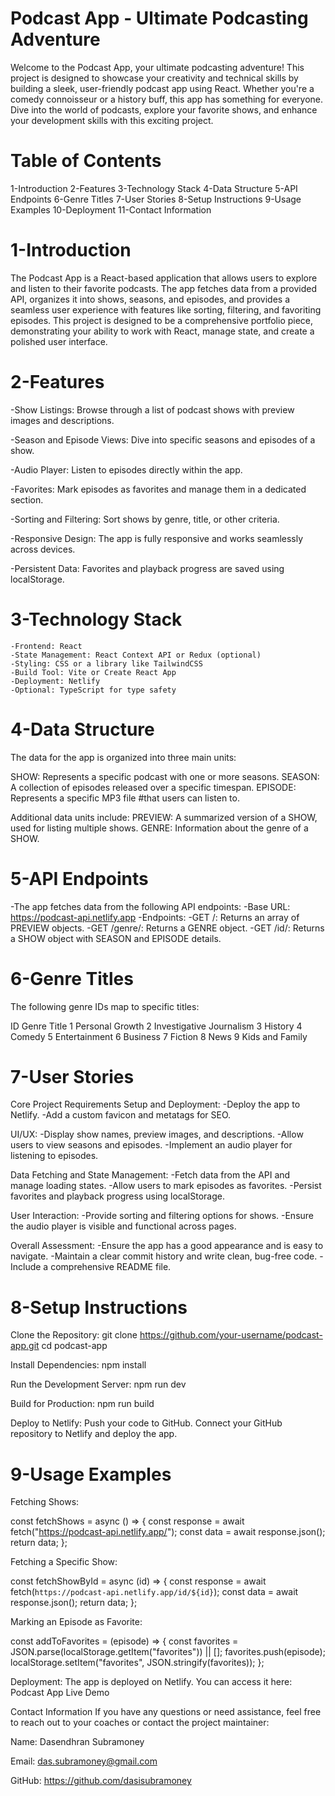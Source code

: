 # Podcast App - Ultimate Podcasting Adventure
Welcome to the Podcast App, your ultimate podcasting adventure! This project is designed to showcase your creativity and technical skills by building a sleek, user-friendly podcast app using React. Whether you're a comedy connoisseur or a history buff, this app has something for everyone. Dive into the world of podcasts, explore your favorite shows, and enhance your development skills with this exciting project.

# Table of Contents

1-Introduction
2-Features
3-Technology Stack
4-Data Structure
5-API Endpoints
6-Genre Titles
7-User Stories
8-Setup Instructions
9-Usage Examples
10-Deployment
11-Contact Information

# 1-Introduction
The Podcast App is a React-based application that allows users to explore and listen to their favorite podcasts. The app fetches data from a provided API, organizes it into shows, seasons, and episodes, and provides a seamless user experience with features like sorting, filtering, and favoriting episodes. This project is designed to be a comprehensive portfolio piece, demonstrating your ability to work with React, manage state, and create a polished user interface.

# 2-Features
 
-Show Listings: Browse through a list of podcast shows with preview images and descriptions.

-Season and Episode Views: Dive into specific seasons and episodes of a show.

-Audio Player: Listen to episodes directly within the app.

-Favorites: Mark episodes as favorites and manage them in a dedicated section.

-Sorting and Filtering: Sort shows by genre, title, or other criteria.

-Responsive Design: The app is fully responsive and works seamlessly across devices.

-Persistent Data: Favorites and playback progress are saved using localStorage.

# 3-Technology Stack
    -Frontend: React
    -State Management: React Context API or Redux (optional)
    -Styling: CSS or a library like TailwindCSS
    -Build Tool: Vite or Create React App
    -Deployment: Netlify
    -Optional: TypeScript for type safety

# 4-Data Structure
The data for the app is organized into three main units:

SHOW: Represents a specific podcast with one or more seasons.
SEASON: A collection of episodes released over a specific timespan.
EPISODE: Represents a specific MP3 file #that users can listen to.

Additional data units include:
PREVIEW: A summarized version of a SHOW, used for listing multiple shows.
GENRE: Information about the genre of a SHOW.

# 5-API Endpoints
-The app fetches data from the following API endpoints:
-Base URL: https://podcast-api.netlify.app
-Endpoints:
-GET /: Returns an array of PREVIEW objects.
-GET /genre/<ID>: Returns a GENRE object.
-GET /id/<ID>: Returns a SHOW object with SEASON and EPISODE details.

# 6-Genre Titles
The following genre IDs map to specific titles:

ID	Genre Title
1	Personal Growth
2	Investigative Journalism
3	History
4	Comedy
5	Entertainment
6	Business
7	Fiction
8	News
9	Kids and Family

# 7-User Stories
Core Project Requirements
Setup and Deployment:
    -Deploy the app to Netlify.
    -Add a custom favicon and metatags for SEO.

UI/UX:
    -Display show names, preview images, and descriptions.
    -Allow users to view seasons and episodes.
    -Implement an audio player for listening to episodes.

Data Fetching and State Management:
    -Fetch data from the API and manage loading states.
    -Allow users to mark episodes as favorites.
    -Persist favorites and playback progress using localStorage.

User Interaction:
    -Provide sorting and filtering options for shows.
    -Ensure the audio player is visible and functional across pages.

Overall Assessment:
    -Ensure the app has a good appearance and is easy to navigate.
    -Maintain a clear commit history and write clean, bug-free code.
    -Include a comprehensive README file.

# 8-Setup Instructions
Clone the Repository:
    git clone https://github.com/your-username/podcast-app.git
    cd podcast-app

Install Dependencies:
    npm install

Run the Development Server:
    npm run dev

Build for Production:
    npm run build

Deploy to Netlify:
    Push your code to GitHub.
    Connect your GitHub repository to Netlify and deploy the app.

# 9-Usage Examples
Fetching Shows:

const fetchShows = async () => {
    const response = await fetch("https://podcast-api.netlify.app/");
    const data = await response.json();
    return data;
};

Fetching a Specific Show:

const fetchShowById = async (id) => {
    const response = await fetch(`https://podcast-api.netlify.app/id/${id}`);
    const data = await response.json();
    return data;
};

Marking an Episode as Favorite:

const addToFavorites = (episode) => {
    const favorites = JSON.parse(localStorage.getItem("favorites")) || [];
    favorites.push(episode);
    localStorage.setItem("favorites", JSON.stringify(favorites));
};

Deployment:
The app is deployed on Netlify. You can access it here:
Podcast App Live Demo

Contact Information
If you have any questions or need assistance, feel free to reach out to your coaches or contact the project maintainer:

Name: Dasendhran Subramoney

Email: das.subramoney@gmail.com

GitHub: https://github.com/dasisubramoney

